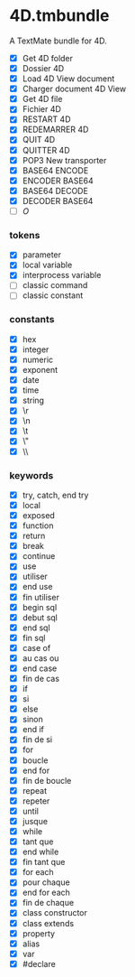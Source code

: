 # 4D.tmbundle
A TextMate bundle for 4D.

- [x] Get 4D folder
- [x] Dossier 4D
- [x] Load 4D View document
- [x] Charger document 4D View
- [x] Get 4D file
- [x] Fichier 4D
- [x] RESTART 4D
- [x] REDEMARRER 4D
- [x] QUIT 4D
- [x] QUITTER 4D
- [x] POP3 New transporter
- [x] BASE64 ENCODE
- [x] ENCODER BASE64
- [x] BASE64 DECODE
- [x] DECODER BASE64
- [ ] _O_

### tokens

- [x] parameter
- [x] local variable
- [x] interprocess variable
- [ ] classic command
- [ ] classic constant

### constants

- [x] hex
- [x] integer
- [x] numeric
- [x] exponent
- [x] date
- [x] time
- [x] string
- [x] \\r
- [x] \\n
- [x] \\t
- [x] \\"
- [x] \\\\

### keywords

- [x] try, catch, end try
- [x] local
- [x] exposed
- [x] function
- [x] return
- [x] break
- [x] continue
- [x] use
- [x] utiliser
- [x] end use
- [x] fin utiliser
- [x] begin sql
- [x] debut sql
- [x] end sql
- [x] fin sql
- [x] case of
- [x] au cas ou
- [x] end case
- [x] fin de cas
- [x] if
- [x] si
- [x] else
- [x] sinon
- [x] end if
- [x] fin de si
- [x] for
- [x] boucle
- [x] end for
- [x] fin de boucle
- [x] repeat
- [x] repeter
- [x] until
- [x] jusque
- [x] while
- [x] tant que
- [x] end while
- [x] fin tant que
- [x] for each
- [x] pour chaque
- [x] end for each
- [x] fin de chaque
- [x] class constructor
- [x] class extends
- [x] property
- [x] alias
- [x] var
- [x] #declare
